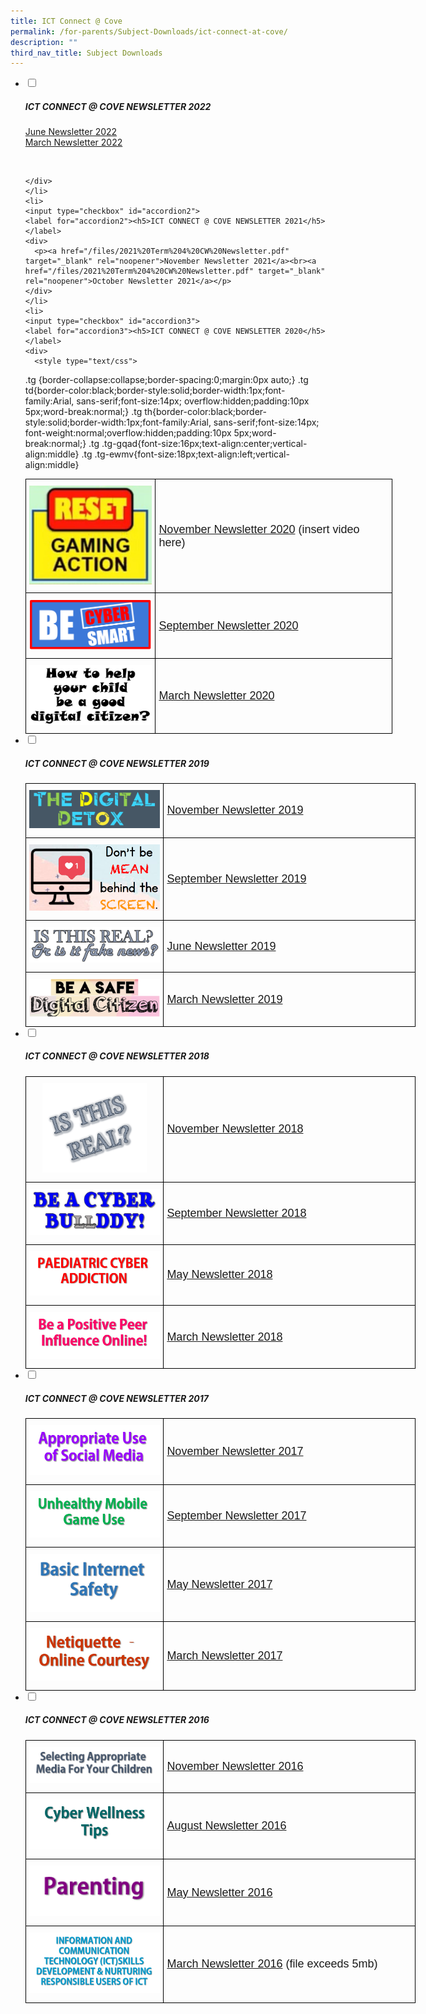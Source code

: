 ```yaml
---
title: ICT Connect @ Cove
permalink: /for-parents/Subject-Downloads/ict-connect-at-cove/
description: ""
third_nav_title: Subject Downloads
---
```

<ul class="jekyllcodex_accordion">
  <li>
    <input type="checkbox" id="accordion1">
		<label for="accordion1"><h5>ICT CONNECT @ COVE NEWSLETTER 2022</h5></label>
    <div>
  <p><a href="/files/June%202022_CW%20Newsletter.pdf" target="_blank" rel="noopener noreferrer">June Newsletter 2022</a>
    <br>
		<a href="/files/March%202022_CW%20Newsletter.pdf" target="_blank" rel="noopener noreferrer">March Newsletter 2022</a></p>
			<br>


    </div>
	</li>
	<li>
    <input type="checkbox" id="accordion2">
    <label for="accordion2"><h5>ICT CONNECT @ COVE NEWSLETTER 2021</h5></label>
    <div>
      <p><a href="/files/2021%20Term%204%20CW%20Newsletter.pdf" target="_blank" rel="noopener">November Newsletter 2021</a><br><a href="/files/2021%20Term%204%20CW%20Newsletter.pdf" target="_blank" rel="noopener">October Newsletter 2021</a></p>
    </div>
	</li>
	<li>
    <input type="checkbox" id="accordion3">
    <label for="accordion3"><h5>ICT CONNECT @ COVE NEWSLETTER 2020</h5></label>
    <div>
      <style type="text/css">
.tg  {border-collapse:collapse;border-spacing:0;margin:0px auto;}
.tg td{border-color:black;border-style:solid;border-width:1px;font-family:Arial, sans-serif;font-size:14px;
  overflow:hidden;padding:10px 5px;word-break:normal;}
.tg th{border-color:black;border-style:solid;border-width:1px;font-family:Arial, sans-serif;font-size:14px;
  font-weight:normal;overflow:hidden;padding:10px 5px;word-break:normal;}
.tg .tg-gqad{font-size:16px;text-align:center;vertical-align:middle}
.tg .tg-ewmv{font-size:18px;text-align:left;vertical-align:middle}
</style>
<table class="tg" style="undefined;table-layout: fixed; width: 587px">
<colgroup>
<col style="width: 208px">
<col style="width: 379px">
</colgroup>
<tbody>
  <tr>
    <td class="tg-gqad"><img src="/images/ict20-1.jpeg" style="width:100%"></td>
    <td class="tg-ewmv"><a href="https://punggolcovepri.moe.edu.sg/qql/slot/u1242/ICT/2020%20Nov%20ICT%20Newsletter%20(for%20parents)%20lr.mp4" target="_blank" rel="noopener noreferrer">November Newsletter 2020</a> (insert video here)</td>
  </tr>
  <tr>
    <td class="tg-gqad"><img src="/images/ict20-2.png" style="width:100%"></td>
    <td class="tg-ewmv"><a href="/files/2020%20Sep%20ICT%20Newsletter%20(for%20parents).pdf" target="_blank" rel="noopener noreferrer"><span style="font-weight:400;font-style:normal;text-decoration:none">September Newsletter 2020</span></a></td>
  </tr>
  <tr>
    <td class="tg-gqad"><img src="/images/ict20-3.png" style="width:100%"></td>
    <td class="tg-ewmv"><a href="/files/2020%20Mar%20ICT%20Newsletter.pdf" target="_blank" rel="noopener noreferrer"><span style="font-weight:400;font-style:normal;text-decoration:none">March Newsletter 2020</span></a></td>
  </tr>
</tbody>
</table>
    </div>
	</li>
	<li>
    <input type="checkbox" id="accordion4">
    <label for="accordion4"><h5>ICT CONNECT @ COVE NEWSLETTER 2019</h5></label>
    <div>
      <style type="text/css">
.tg  {border-collapse:collapse;border-spacing:0;margin:0px auto;}
.tg td{border-color:black;border-style:solid;border-width:1px;font-family:Arial, sans-serif;font-size:14px;
  overflow:hidden;padding:10px 5px;word-break:normal;}
.tg th{border-color:black;border-style:solid;border-width:1px;font-family:Arial, sans-serif;font-size:14px;
  font-weight:normal;overflow:hidden;padding:10px 5px;word-break:normal;}
.tg .tg-r28n{font-size:18px;text-align:center;vertical-align:middle}
.tg .tg-ewmv{font-size:18px;text-align:left;vertical-align:middle}
</style>
<table class="tg" style="undefined;table-layout: fixed; width: 624px">
<colgroup>
<col style="width: 221px">
<col style="width: 403px">
</colgroup>
<tbody>
  <tr>
    <td class="tg-r28n"><img src="/images/ict19-1.png" style="width:100%"></td>
    <td class="tg-ewmv"><a href="/files/iCT%20CONNECT%20@%20Cove%20(Term%204%202019).pdf" target="_blank" rel="noopener noreferrer"><span style="text-decoration:none">November Newsletter 2019</span></a></td>
  </tr>
  <tr>
    <td class="tg-r28n"><img src="/images/ict19-2.png" style="width:100%"></td>
    <td class="tg-ewmv"><a href="/files/CW%202019%20Term%203%20Newsletter%20Ver%204.pdf" target="_blank" rel="noopener noreferrer"><span style="font-weight:400;font-style:normal;text-decoration:none">September Newsletter 2019</span></a></td>
  </tr>
  <tr>
    <td class="tg-r28n"><img src="/images/ict19-3.png" style="width:100%"></td>
    <td class="tg-ewmv"><a href="/files/2019%20June%20ICT%20Newsletter%20(final).pdf" target="_blank" rel="noopener noreferrer"><span style="font-weight:400;font-style:normal;text-decoration:none">June Newsletter 2019</span></a></td>
  </tr>
  <tr>
    <td class="tg-r28n"><img src="/images/ict19-4.png" style="width:100%"></td>
    <td class="tg-ewmv"><a href="/files/2019%20Mar%20ICT%20Newsletter.pdf" target="_blank" rel="noopener noreferrer"><span style="text-decoration:none">March Newsletter 2019</span></a></td>
  </tr>
</tbody>
</table>
    </div>
	</li>
	<li>
    <input type="checkbox" id="accordion5">
    <label for="accordion5"><h5>ICT CONNECT @ COVE NEWSLETTER 2018</h5></label>
    <div>
      <style type="text/css">
.tg  {border-collapse:collapse;border-spacing:0;margin:0px auto;}
.tg td{border-color:black;border-style:solid;border-width:1px;font-family:Arial, sans-serif;font-size:14px;
  overflow:hidden;padding:10px 5px;word-break:normal;}
.tg th{border-color:black;border-style:solid;border-width:1px;font-family:Arial, sans-serif;font-size:14px;
  font-weight:normal;overflow:hidden;padding:10px 5px;word-break:normal;}
.tg .tg-r28n{font-size:18px;text-align:center;vertical-align:middle}
.tg .tg-ewmv{font-size:18px;text-align:left;vertical-align:middle}
</style>
<table class="tg" style="undefined;table-layout: fixed; width: 624px">
<colgroup>
<col style="width: 221px">
<col style="width: 403px">
</colgroup>
<tbody>
  <tr>
    <td class="tg-r28n"><img src="/images/ict2018-1.png" style="width:80%"></td>
    <td class="tg-ewmv"><a href="/files/2018%20Nov%20ICT%20Newsletter%20(3).pdf" target="_blank" rel="noopener noreferrer"><span style="font-weight:400;font-style:normal;text-decoration:none">November Newsletter 2018</span></a></td>
  </tr>
  <tr>
    <td class="tg-r28n"><img src="/images/ict2018-2.jpeg" style="width:100%"></td>
    <td class="tg-ewmv"><a href="/files/2018%20Sep%20ICT%20Newsletter.pdf" target="_blank" rel="noopener noreferrer"><span style="font-weight:400;font-style:normal;text-decoration:none">September Newsletter 2018</span></a></td>
  </tr>
  <tr>
    <td class="tg-r28n"><img src="/images/ict2018-3.png" style="width:100%"></td>
    <td class="tg-ewmv"><a href="/files/2018%20May%20ICT%20Newsletter.pdf" target="_blank" rel="noopener noreferrer"><span style="font-weight:400;font-style:normal;text-decoration:none">May Newsletter 2018</span></a></td>
  </tr>
  <tr>
    <td class="tg-r28n"><img src="/images/ict2018-4.png" style="width:100%"></td>
    <td class="tg-ewmv"><a href="/files/2018%20Mar%20ICT%20Newsletter.pdf" target="_blank" rel="noopener noreferrer"><span style="font-weight:400;font-style:normal;text-decoration:none">March Newsletter 2018</span></a></td>
  </tr>
</tbody>
</table>
    </div>
	</li>
	<li>
    <input type="checkbox" id="accordion6">
    <label for="accordion6"><h5>ICT CONNECT @ COVE NEWSLETTER 2017</h5></label>
    <div>
      <style type="text/css">
.tg  {border-collapse:collapse;border-spacing:0;margin:0px auto;}
.tg td{border-color:black;border-style:solid;border-width:1px;font-family:Arial, sans-serif;font-size:14px;
  overflow:hidden;padding:10px 5px;word-break:normal;}
.tg th{border-color:black;border-style:solid;border-width:1px;font-family:Arial, sans-serif;font-size:14px;
  font-weight:normal;overflow:hidden;padding:10px 5px;word-break:normal;}
.tg .tg-r28n{font-size:18px;text-align:center;vertical-align:middle}
.tg .tg-ewmv{font-size:18px;text-align:left;vertical-align:middle}
</style>
<table class="tg" style="undefined;table-layout: fixed; width: 624px">
<colgroup>
<col style="width: 221px">
<col style="width: 403px">
</colgroup>
<tbody>
  <tr>
    <td class="tg-r28n"><img src="/images/ict17-1.png" style="width:100%"></td>
    <td class="tg-ewmv"><a href="/files/2017%20Nov%20ICT%20Connect.pdf" target="_blank" rel="noopener noreferrer"><span style="font-weight:400;font-style:normal;text-decoration:none">November Newsletter 2017</span></a></td>
  </tr>
  <tr>
    <td class="tg-r28n"><img src="/images/ict17-2.png" style="width:100%"></td>
    <td class="tg-ewmv"><a href="/files/2017%20Sep%20ICT%20Connect.pdf" target="_blank" rel="noopener noreferrer"><span style="font-weight:400;font-style:normal;text-decoration:none">September Newsletter 2017</span></a></td>
  </tr>
  <tr>
    <td class="tg-r28n"><img src="/images/ict17-3.png" style="width:100%"></td>
    <td class="tg-ewmv"><a href="/files/ICT%20Newsletter%202017%20May.pdf" target="_blank" rel="noopener noreferrer"><span style="font-weight:400;font-style:normal;text-decoration:none">May Newsletter 2017</span></a></td>
  </tr>
  <tr>
    <td class="tg-r28n"><img src="/images/ict17-4.png" style="width:100%"></td>
    <td class="tg-ewmv"><a href="/files/ICT%20Newsletter%202017%20Mar.pdf" target="_blank" rel="noopener noreferrer"><span style="font-weight:400;font-style:normal;text-decoration:none">March Newsletter 2017</span></a></td>
  </tr>
</tbody>
</table>
    </div>
	</li>
	<li>
    <input type="checkbox" id="accordion7">
    <label for="accordion7"><h5>ICT CONNECT @ COVE NEWSLETTER 2016</h5></label>
    <div>
      <style type="text/css">
.tg  {border-collapse:collapse;border-spacing:0;margin:0px auto;}
.tg td{border-color:black;border-style:solid;border-width:1px;font-family:Arial, sans-serif;font-size:14px;
  overflow:hidden;padding:10px 5px;word-break:normal;}
.tg th{border-color:black;border-style:solid;border-width:1px;font-family:Arial, sans-serif;font-size:14px;
  font-weight:normal;overflow:hidden;padding:10px 5px;word-break:normal;}
.tg .tg-r28n{font-size:18px;text-align:center;vertical-align:middle}
.tg .tg-ewmv{font-size:18px;text-align:left;vertical-align:middle}
</style>
<table class="tg" style="undefined;table-layout: fixed; width: 624px">
<colgroup>
<col style="width: 221px">
<col style="width: 403px">
</colgroup>
<tbody>
  <tr>
    <td class="tg-r28n"><img src="/images/ict16-1.png" style="width:100%"></td>
    <td class="tg-ewmv"><a href="/files/ICT%20Newsletter_2016_Term%204.pdf" target="_blank" rel="noopener noreferrer">November Newsletter 2016</a></td>
  </tr>
  <tr>
    <td class="tg-r28n"><img src="/images/ict16-2.png" style="width:100%"></td>
    <td class="tg-ewmv"><a href="/files/2016%20T3%20PCPS%20-%20ICT%20Connect.pdf" target="_blank" rel="noopener noreferrer"><span style="font-weight:400;font-style:normal;text-decoration:none">August Newsletter 2016</span></a></td>
  </tr>
  <tr>
    <td class="tg-r28n"><img src="/images/ict16-3.png" style="width:100%"></td>
    <td class="tg-ewmv"><a href="/files/2016%20T2%20PCPS%20-%20ICT%20Connect%20(May%202016).pdf" target="_blank" rel="noopener noreferrer"><span style="font-weight:400;font-style:normal;text-decoration:none">May Newsletter 2016</span></a></td>
  </tr>
  <tr>
    <td class="tg-r28n"><img src="/images/ict16-4.png" style="width:100%"></td>
    <td class="tg-ewmv"><a href="https://punggolcovepri-moe-edu-sg-admin.cwp.sg/qql/slot/u1242/ICT/ICT%20Connect.pdf" target="_blank" rel="noopener noreferrer">March Newsletter 2016</a> (file exceeds 5mb)</td>
  </tr>
</tbody>
</table>
    </div>
	</li>
</ul>